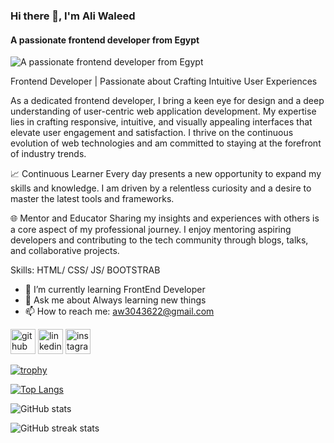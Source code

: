 ### Hi there 👋, I'm Ali Waleed
#### A passionate frontend developer from Egypt
![A passionate frontend developer from Egypt](https://user-images.githubusercontent.com/63050133/156676671-d5b2e362-97d4-4404-9447-dd71ddfea82f.gif)

Frontend Developer | Passionate about Crafting Intuitive User Experiences

As a dedicated frontend developer, I bring a keen eye for design and a deep understanding of user-centric web application development. My expertise lies in crafting responsive, intuitive, and visually appealing interfaces that elevate user engagement and satisfaction. I thrive on the continuous evolution of web technologies and am committed to staying at the forefront of industry trends.

📈 Continuous Learner Every day presents a new opportunity to expand my skills and knowledge. I am driven by a relentless curiosity and a desire to master the latest tools and frameworks.

🌐 Mentor and Educator Sharing my insights and experiences with others is a core aspect of my professional journey. I enjoy mentoring aspiring developers and contributing to the tech community through blogs, talks, and collaborative projects.

Skills: HTML/ CSS/ JS/ BOOTSTRAB

- 🌱 I’m currently learning FrontEnd Developer 
- 💬 Ask me about Always learning new things 
- 📫 How to reach me: aw3043622@gmail.com 


[<img src='https://cdn.jsdelivr.net/npm/simple-icons@3.0.1/icons/github.svg' alt='github' height='40'>](https://github.com/aloll0)  [<img src='https://cdn.jsdelivr.net/npm/simple-icons@3.0.1/icons/linkedin.svg' alt='linkedin' height='40'>](https://2u.pw/tdduD0bF)  [<img src='https://cdn.jsdelivr.net/npm/simple-icons@3.0.1/icons/instagram.svg' alt='instagram' height='40'>](https://www.instagram.com/aloll0/)   

[![trophy](https://github-profile-trophy.vercel.app/?username=aloll0)](https://github.com/ryo-ma/github-profile-trophy)

[![Top Langs](https://github-readme-stats.vercel.app/api/top-langs/?username=aloll0)](https://github.com/anuraghazra/github-readme-stats)

![GitHub stats](https://github-readme-stats.vercel.app/api?username=aloll0&show_icons=true)  

![GitHub streak stats](https://streak-stats.demolab.com/?user=aloll0)  

